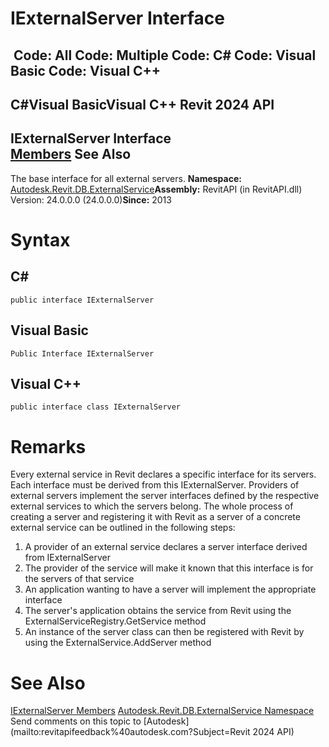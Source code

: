 # IExternalServer Interface

﻿
 Code: All Code: Multiple Code: C# Code: Visual Basic Code: Visual C++   
---  
C#Visual BasicVisual C++
Revit 2024 API  
---  
IExternalServer Interface  
[Members](7fa1d772-484f-0544-4825-dbf2f7a71e3b.md "IExternalServer Members") See Also  
---  
The base interface for all external servers. 
**Namespace:** [Autodesk.Revit.DB.ExternalService](a88f2d1d-c02f-a901-9543-44e4b5dd5fc9.md "Autodesk.Revit.DB.ExternalService Namespace")**Assembly:** RevitAPI (in RevitAPI.dll) Version: 24.0.0.0 (24.0.0.0)**Since:** 2013 
# Syntax
C#  
---  
```text
public interface IExternalServer
```
  
Visual Basic  
---  
```text
Public Interface IExternalServer
```
  
Visual C++  
---  
```text
public interface class IExternalServer
```
  
# Remarks
Every external service in Revit declares a specific interface for its servers. Each interface must be derived from this IExternalServer. Providers of external servers implement the server interfaces defined by the respective external services to which the servers belong. The whole process of creating a server and registering it with Revit as a server of a concrete external service can be outlined in the following steps: 
  1. A provider of an external service declares a server interface derived from IExternalServer
  2. The provider of the service will make it known that this interface is for the servers of that service
  3. An application wanting to have a server will implement the appropriate interface
  4. The server's application obtains the service from Revit using the ExternalServiceRegistry.GetService method
  5. An instance of the server class can then be registered with Revit by using the ExternalService.AddServer method

# See Also
[IExternalServer Members](7fa1d772-484f-0544-4825-dbf2f7a71e3b.md "IExternalServer Members")
[Autodesk.Revit.DB.ExternalService Namespace](a88f2d1d-c02f-a901-9543-44e4b5dd5fc9.md "Autodesk.Revit.DB.ExternalService Namespace")
Send comments on this topic to [Autodesk](mailto:revitapifeedback%40autodesk.com?Subject=Revit 2024 API)